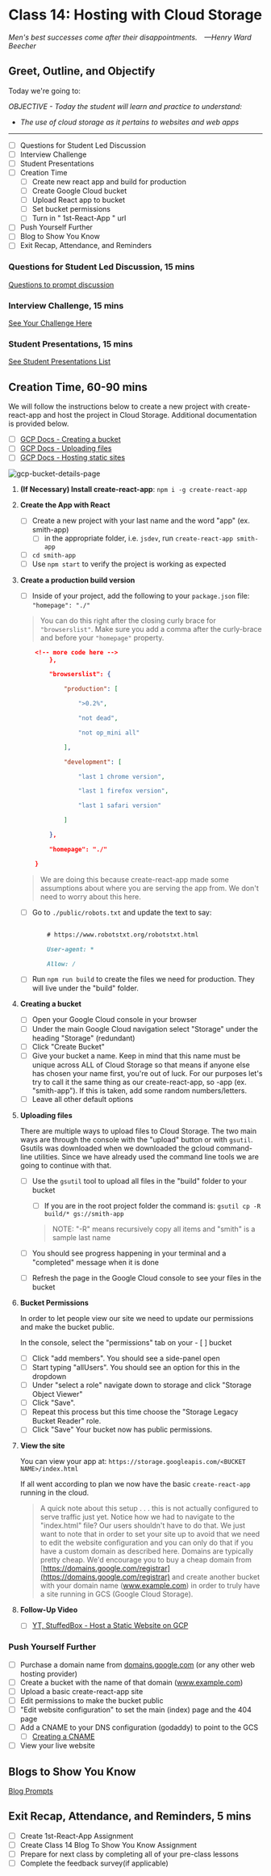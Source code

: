 # Class 14: Hosting with Cloud Storage

<!-- ! HIDE FROM STUDENT; INSTRUCTOR ONLY CONTENT -->
<!-- ## Instructor Only Content - HIDE FROM STUDENTS -->
<!-- cp workspace/resources/classOutlineTemplate.md docs/module- -->

<!-- ! END INSTRUCTOR ONLY CONTENT -->

*Men's best successes come after their disappointments. —Henry Ward Beecher*

## Greet, Outline, and Objectify

<!-- SMART: Specific, Measurable, Attainable, Relevant, and Timely. -->
<!-- https://examples.yourdictionary.com/well-written-examples-of-learning-objectives.html -->

Today we're going to:
  
*OBJECTIVE - Today the student will learn and practice to understand:*

* *The use of cloud storage as it pertains to websites and web apps*

*****

- [ ] Questions for Student Led Discussion
- [ ] Interview Challenge
- [ ] Student Presentations
- [ ] Creation Time
    * [ ] Create new react app and build for production
    * [ ] Create Google Cloud bucket
    * [ ] Upload React app to bucket
    * [ ] Set bucket permissions
    * [ ] Turn in " 1st-React-App " url
- [ ] Push Yourself Further
- [ ] Blog to Show You Know
- [ ] Exit Recap, Attendance, and Reminders

### Questions for Student Led Discussion, 15 mins
<!-- This section should be structured with the 5E model: https://lesley.edu/article/empowering-students-the-5e-model-explained -->

[Questions to prompt discussion](./../additionalResources/questionsForDiscussion/qfd-class-14.md)

### Interview Challenge, 15 mins
<!-- The last two E happen here: elaborate and evaluate  -->
<!-- this sections should have a challenge that can be solved with the skills they've learned since their last class. -->
<!-- ! HIDDEN CONTENT: INSTRUCTOR ONLY -->
[See Your Challenge Here](./../additionalResources/interviewChallenges.md)
<!-- ! END HIDDEN CONTENT: INSTRUCTOR ONLY -->

### Student Presentations, 15 mins

[See Student Presentations List](./../additionalResources/studentPresentations.md)

## Creation Time, 60-90 mins

We will follow the instructions below to create a new project with create-react-app and host the project in Cloud Storage. Additional documentation is provided below.

- [ ] [GCP Docs - Creating a bucket](https://cloud.google.com/storage/docs/hosting-static-website#create-bucket)
- [ ] [GCP Docs - Uploading files](https://cloud.google.com/storage/docs/hosting-static-website#uploading_your_sites_files)
- [ ] [GCP Docs - Hosting static sites](https://cloud.google.com/storage/docs/hosting-static-website)

![gcp-bucket-details-page](./../images/gcp-bucket-details-page.png)

1. **(If Necessary) Install create-react-app**: `npm i -g create-react-app`

2. **Create the App with React**
    * [ ] Create a new project with your last name and the word "app" (ex. smith-app)
        * [ ] in the appropriate folder, i.e. `jsdev`, run `create-react-app smith-app`
    * [ ] `cd smith-app`
    * [ ] Use `npm start` to verify the project is working as expected

3. **Create a production build version**
    * [ ] Inside of your project, add the following to your `package.json` file: `"homepage": "./"`
    
    > You can do this right after the closing curly brace for `"browserslist"`. Make sure you add a comma after the curly-brace and before your `"homepage"` property.

    ```json
        <!-- more code here -->
            },

            "browserslist": {

                "production": [

                    ">0.2%",

                    "not dead",

                    "not op_mini all"

                ],

                "development": [

                    "last 1 chrome version",

                    "last 1 firefox version",

                    "last 1 safari version"

                ]

            },

            "homepage": "./"

        }
    ```

    > We are doing this because create-react-app made some assumptions about where you are serving the app from. We don't need to worry about this here.

    - [ ] Go to `./public/robots.txt` and update the text to say:

        ```markdown

            # https://www.robotstxt.org/robotstxt.html

            User-agent: *

            Allow: /
        ```
        
    - [ ] Run `npm run build` to create the files we need for production. They will live under the "build" folder.

4. **Creating a bucket**

    - [ ] Open your Google Cloud console in your browser
    - [ ] Under the main Google Cloud navigation select "Storage" under the heading "Storage" (redundant)
    - [ ] Click "Create Bucket"
    - [ ] Give your bucket a name. Keep in mind that this name must be unique across ALL of Cloud Storage so that means if anyone else has chosen your name first, you're out of luck. For our purposes let's try to call it the same thing as our create-react-app,  so -app (ex. "smith-app"). If this is taken, add some random numbers/letters.
    - [ ] Leave all other default options

5. **Uploading files**

    There are multiple ways to upload files to Cloud Storage. The two main ways are through the console with the "upload" button or with `gsutil`. Gsutils was downloaded when we downloaded the gcloud command-line utilities. Since we have already used the command line tools we are going to continue with that.

    - [ ] Use the `gsutil` tool to upload all files in the "build" folder to your bucket

        * [ ] If you are in the root project folder the command is: `gsutil cp -R build/* gs://smith-app`
        
        > NOTE: "-R" means recursively copy all items and "smith" is a sample last name

    - [ ] You should see progress happening in your terminal and a "completed" message when it is done
    - [ ] Refresh the page in the Google Cloud console to see your files in the bucket

6. **Bucket Permissions**

    In order to let people view our site we need to update our permissions and make the bucket public.

    In the console, select the "permissions" tab on your - [ ] bucket
    - [ ] Click "add members". You should see a side-panel open
    - [ ] Start typing "allUsers". You should see an option for this in the dropdown
    - [ ] Under "select a role" navigate down to storage and click "Storage Object Viewer"
    - [ ] Click "Save".
    - [ ] Repeat this process but this time choose the "Storage Legacy Bucket Reader" role.
    - [ ] Click "Save" Your bucket now has public permissions.

7. **View the site**

    You can view your app at: `https://storage.googleapis.com/<BUCKET NAME>/index.html`

    If all went according to plan we now have the basic `create-react-app` running in the cloud.

    > A quick note about this setup . . . this is not actually configured to serve traffic just yet. Notice how we had to navigate to the "index.html" file? Our users shouldn't have to do that. We just want to note that in order to set your site up to avoid that we need to edit the website configuration and you can only do that if you have a custom domain as described here. Domains are typically pretty cheap. We'd encourage you to buy a cheap domain from [https://domains.google.com/registrar](https://domains.google.com/registrar) and create another bucket with your domain name (www.example.com) in order to truly have a site running in GCS (Google Cloud Storage).

8. **Follow-Up Video**

    - [ ] [YT, StuffedBox - Host a Static Website on GCP](https://youtu.be/Jw60rw4p2lk)
 
### Push Yourself Further

- [ ] Purchase a domain name from [domains.google.com](https://domains.google.com/registrar) (or any other web hosting provider)
- [ ] Create a bucket with the name of that domain (www.example.com)
- [ ] Upload a basic create-react-app site
- [ ] Edit permissions to make the bucket public
- [ ] "Edit website configuration" to set the main (index) page and the 404 page
- [ ] Add a CNAME to your DNS configuration (godaddy) to point to the GCS
    * [ ] [Creating a CNAME](https://cloud.google.com/storage/docs/hosting-static-website#cname)
- [ ] View your live website

## Blogs to Show You Know

[Blog Prompts](./../additionalResources/blogPrompts.md)

## Exit Recap, Attendance, and Reminders, 5 mins

- [ ] Create 1st-React-App Assignment
- [ ] Create Class 14 Blog To Show You Know Assignment
- [ ] Prepare for next class by completing all of your pre-class lessons
- [ ] Complete the feedback survey(if applicable)

<!-- <iframe id="openedx-zollege" src="https://openedx.zollege.com/feedback" style="width: 100%; height: 500px; border: 0">Browser not compatible.</iframe>
<script src="https://openedx.zollege.com/assets/index.js" type="application/javascript"></script> -->

<!-- TODO Create 3 question exit questions -->

<!-- TODO INSERT Student Feedback From -->

<!-- TODO INSERT *HIDDEN* Instructor Feedback Form -->
